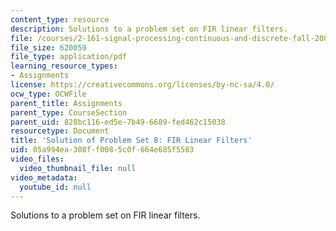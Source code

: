 ```yaml
---
content_type: resource
description: Solutions to a problem set on FIR linear filters.
file: /courses/2-161-signal-processing-continuous-and-discrete-fall-2008/05a994ea308ff0085c0f664e685f5583_ps8soln.pdf
file_size: 620059
file_type: application/pdf
learning_resource_types:
- Assignments
license: https://creativecommons.org/licenses/by-nc-sa/4.0/
ocw_type: OCWFile
parent_title: Assignments
parent_type: CourseSection
parent_uid: 828bc116-ed5e-7b49-6689-fed462c15038
resourcetype: Document
title: 'Solution of Problem Set 8: FIR Linear Filters'
uid: 05a994ea-308f-f008-5c0f-664e685f5583
video_files:
  video_thumbnail_file: null
video_metadata:
  youtube_id: null
---
```

Solutions to a problem set on FIR linear filters.